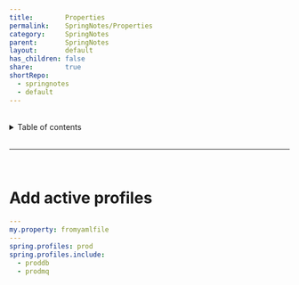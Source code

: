 ```yaml
---
title:        Properties    
permalink:    SpringNotes/Properties    
category:     SpringNotes    
parent:       SpringNotes    
layout:       default    
has_children: false    
share:        true    
shortRepo:    
  - springnotes    
  - default    
---
```

    
    
<br/>    
    
<details markdown="block">    
<summary>    
Table of contents    
</summary>    
{: .text-delta }    
1. TOC    
{:toc}    
</details>    
    
<br/>    
    
***    
    
<br/>    
    
# Add active profiles    
    
```yaml    
---
my.property: fromyamlfile    
---
spring.profiles: prod    
spring.profiles.include:    
  - proddb    
  - prodmq    
```